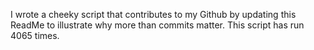 I wrote a cheeky script that contributes to my Github by updating this ReadMe to illustrate why more than commits matter. This script has run 4065 times.